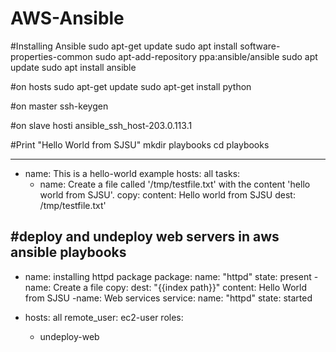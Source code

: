 # AWS-Ansible
#Installing Ansible
sudo apt-get update
sudo apt install software-properties-common
sudo apt-add-repository ppa:ansible/ansible
sudo apt update sudo apt install ansible

#on hosts
sudo apt-get update
sudo apt-get install python

#on master
ssh-keygen

#on slave
hosti ansible_ssh_host-203.0.113.1

#Print "Hello World from SJSU"
mkdir playbooks
cd playbooks
 
---
- name: This is a hello-world example
  hosts: all
  tasks:
    - name: Create a file called '/tmp/testfile.txt' with the content 'hello world from SJSU'.
      copy:
        content: Hello world from SJSU
        dest: /tmp/testfile.txt'
        
#deploy and undeploy web servers in aws ansible playbooks
---
- name: installing httpd package
  package:
     name: "httpd"
     state: present
-name: Create a file
 copy:
    dest: "{{index path}}"
    content:
       Hello World from SJSU
-name: Web services
 service:
    name: "httpd"
    state: started


- hosts: all
  remote_user: ec2-user 
  roles:      
    - undeploy-web 
